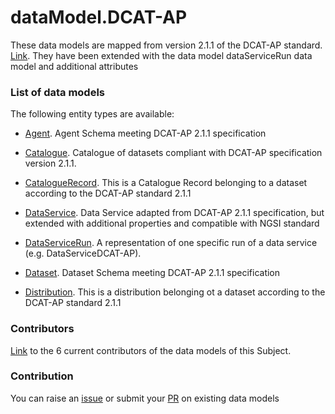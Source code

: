 # dataModel.DCAT-AP
These data models are mapped from version 2.1.1 of the DCAT-AP standard. [Link](https://joinup.ec.europa.eu/collection/semantic-interoperability-community-semic/solution/dcat-application-profile-data-portals-europe/release/211). They have been extended with the data model dataServiceRun data model and additional attributes

### List of data models

The following entity types are available:
- [Agent](https://github.com/smart-data-models/dataModel.DCAT-AP/blob/master/Agent/README.md). Agent Schema meeting DCAT-AP 2.1.1 specification

- [Catalogue](https://github.com/smart-data-models/dataModel.DCAT-AP/blob/master/Catalogue/README.md). Catalogue of datasets compliant with DCAT-AP specification version 2.1.1.

- [CatalogueRecord](https://github.com/smart-data-models/dataModel.DCAT-AP/blob/master/CatalogueRecord/README.md). This is a Catalogue Record belonging to a dataset according to the DCAT-AP standard 2.1.1

- [DataService](https://github.com/smart-data-models/dataModel.DCAT-AP/blob/master/DataService/README.md). Data Service adapted from DCAT-AP 2.1.1 specification, but extended with additional properties and compatible with NGSI standard

- [DataServiceRun](https://github.com/smart-data-models/dataModel.DCAT-AP/blob/master/DataServiceRun/README.md). A representation of one specific run of a data service (e.g. DataServiceDCAT-AP).

- [Dataset](https://github.com/smart-data-models/dataModel.DCAT-AP/blob/master/Dataset/README.md). Dataset Schema meeting DCAT-AP 2.1.1 specification

- [Distribution](https://github.com/smart-data-models/dataModel.DCAT-AP/blob/master/Distribution/README.md). This is a distribution belonging ot a dataset according to the DCAT-AP standard 2.1.1



### Contributors
[Link](https://github.com/smart-data-models/dataModel.DCAT-AP/blob/master/CONTRIBUTORS.yaml) to the 6 current contributors of the data models of this Subject.


### Contribution
You can raise an [issue](https://github.com/smart-data-models/dataModel.DCAT-AP/issues) or submit your [PR](https://github.com/smart-data-models/dataModel.DCAT-AP/pulls) on existing data models


